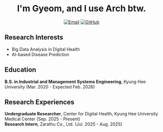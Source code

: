 <div align="center">

# I'm Gyeom, and I use Arch btw.

[![Email](https://img.shields.io/badge/hbgyeom-D14836?style=flat&logo=gmail&logoColor=white)](mailto:hbgyeom@gmail.com)
[![GitHub](https://img.shields.io/badge/hbgyeom1-181717?style=flat&logo=github&logoColor=white)](https://github.com/hbgyeom1)

</div>

## Research Interests
- Big Data Analysis in Digital Health
- AI-based Disease Prediction

## Education
**B.S. in Industrial and Management Systems Engineering**, Kyung Hee University (Mar. 2020 - Expected Feb. 2026)

## Research Experiences
**Undergraduate Researcher**, Center for Digital Health, Kyung Hee University Medical Center (Sep. 2025 - Present)<br>
**Research Intern**, Zarathu Co., Ltd. (Jul. 2025 - Aug. 2025)
